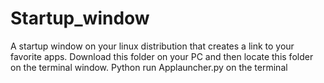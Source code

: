 # Startup_window
A startup window on your linux distribution that creates a link to your favorite apps. Download this folder on your PC and then locate this folder on the terminal window. Python run Applauncher.py on the terminal
